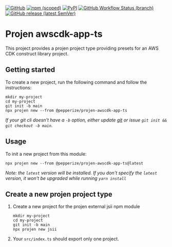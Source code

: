 [![GitHub](https://img.shields.io/github/license/pepperize/projen-awscdk-app-ts?style=flat-square)](https://github.com/pepperize/projen-awscdk-app-ts/blob/main/LICENSE)
[![npm (scoped)](https://img.shields.io/npm/v/@pepperize/projen-awscdk-app-ts?style=flat-square)](https://www.npmjs.com/package/@pepperize/projen-awscdk-app-ts)
[![PyPI](https://img.shields.io/pypi/v/pepperize.projen-awscdk-app-ts?style=flat-square)](https://pypi.org/project/pepperize.projen-awscdk-app-ts/)
[![GitHub Workflow Status (branch)](https://img.shields.io/github/workflow/status/pepperize/projen-awscdk-app-ts/release/main?label=release&style=flat-square)](https://github.com/pepperize/projen-awscdk-app-ts/actions/workflows/release.yml)
[![GitHub release (latest SemVer)](https://img.shields.io/github/v/release/pepperize/projen-awscdk-app-ts?sort=semver&style=flat-square)](https://github.com/pepperize/projen-awscdk-app-ts/releases)

# Projen awscdk-app-ts

This project provides a projen project type providing presets for an AWS CDK construct library project.

## Getting started

To create a new project, run the following command and follow the instructions:

```shell
mkdir my-project
cd my-project
git init -b main
npx projen new --from @pepperize/projen-awscdk-app-ts
```

_If your git cli doesn't have a `-b` option, either update [git](https://git-scm.com/) or issue `git init && git checkout -b main`._

## Usage

To init a new project from this module:

```shell
npx projen new --from @pepperize/projen-awscdk-app-ts@latest
```

_Note: the `latest` version will be installed. If you don't specify the `latest` version, it won't be upgraded while running `yarn install`_

## Create a new projen project type

1. Create a new project for the projen external jsii npm module
   ```shell
   mkdir my-project
   cd my-project
   git init -b main
   npx projen new jsii
   ```
2. Your `src/index.ts` should export only one project.
